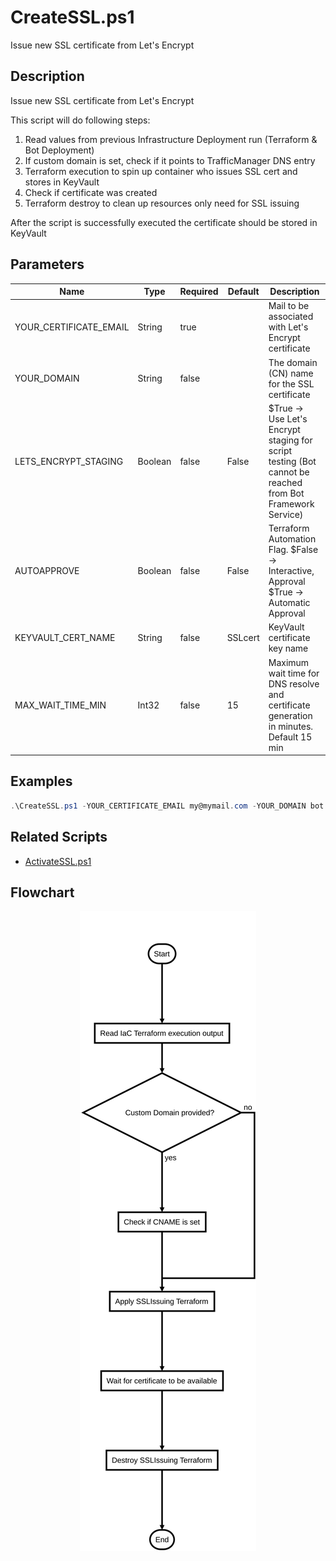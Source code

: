 # CreateSSL.ps1

Issue new SSL certificate from Let's Encrypt

## Description

Issue new SSL certificate from Let's Encrypt

This script will do following steps:

1. Read values from previous Infrastructure Deployment run (Terraform & Bot Deployment) 
2. If custom domain is set, check if it points to TrafficManager DNS entry
3. Terraform execution to spin up container who issues SSL cert and stores in KeyVault
4. Check if certificate was created
5. Terraform destroy to clean up resources only need for SSL issuing

After the script is successfully executed the certificate should be stored in KeyVault

## Parameters

| Name | Type | Required | Default | Description |
| - | - | - | - | - |
| YOUR_CERTIFICATE_EMAIL | String | true |  | Mail to be associated with Let's Encrypt certificate |
| YOUR_DOMAIN | String | false |  | The domain (CN) name for the SSL certificate |
| LETS_ENCRYPT_STAGING | Boolean | false | False | $True -> Use Let's Encrypt staging for script testing (Bot cannot be reached from Bot Framework Service)  |
| AUTOAPPROVE | Boolean | false | False | Terraform Automation Flag. $False -> Interactive, Approval $True -> Automatic Approval |
| KEYVAULT_CERT_NAME | String | false | SSLcert | KeyVault certificate key name |
| MAX_WAIT_TIME_MIN | Int32 | false | 15 | Maximum wait time for DNS resolve and certificate generation in minutes. Default 15 min |

## Examples

```powershell
.\CreateSSL.ps1 -YOUR_CERTIFICATE_EMAIL my@mymail.com -YOUR_DOMAIN bot.mydomain.com -LETS_ENCRYPT_STAGING $False -AUTOAPPROVE $True

```


## Related Scripts
- [ActivateSSL.ps1](ActivateSSL.md)


## Flowchart

<div align='center'>

![Flowchart for CreateSSL.ps1](../flowchart/CreateSSL.flowchart.svg)
</div>
